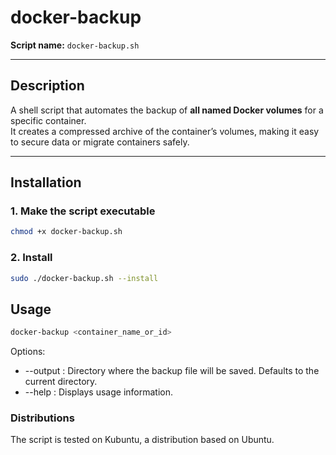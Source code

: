 # docker-backup

**Script name:** `docker-backup.sh`

---

## Description
A shell script that automates the backup of **all named Docker volumes** for a specific container.  
It creates a compressed archive of the container’s volumes, making it easy to secure data or migrate containers safely.

---

## Installation

### 1. Make the script executable
```bash
chmod +x docker-backup.sh
```

### 2. Install
```bash
sudo ./docker-backup.sh --install
```

## Usage
```bash
docker-backup <container_name_or_id>
```

Options:
- --output : Directory where the backup file will be saved. Defaults to the current directory.
- --help : Displays usage information.

### Distributions
The script is tested on Kubuntu, a distribution based on Ubuntu.